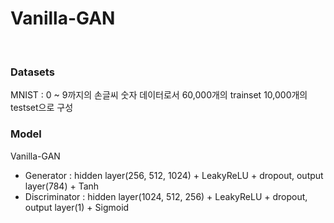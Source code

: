 # Vanilla-GAN
<br/>

### Datasets
MNIST : 0 ~ 9까지의 손글씨 숫자 데이터로서 60,000개의 trainset 10,000개의 testset으로 구성

### Model
Vanilla-GAN
- Generator      : hidden layer(256, 512, 1024) + LeakyReLU + dropout, output layer(784) + Tanh
- Discriminator  : hidden layer(1024, 512, 256) + LeakyReLU + dropout, output layer(1) + Sigmoid
  
